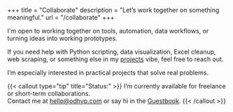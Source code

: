+++
title = "Collaborate"
description = "Let’s work together on something meaningful."
url = "/collaborate"
+++

I'm open to working together on tools, automation, data workflows, or turning ideas into working prototypes.

If you need help with Python scripting, data visualization, Excel cleanup, web scraping, or something else in my [projects] vibe, feel free to reach out.

I’m especially interested in practical projects that solve real problems.

{{< callout type="tip" title="Status:" >}}
I’m currently available for freelance or short-term collaborations.  
Contact me at [hello@odhyp.com](mailto:hello@odhyp.com) or say hi in the [Guestbook](/guestbook).
{{< /callout >}}

[projects]: /projects
